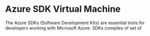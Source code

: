# Azure SDK Virtual Machine

The Azure SDKs (Software Development Kits) are essential tools for developers working with Microsoft Azure. SDKs compiles of set of
